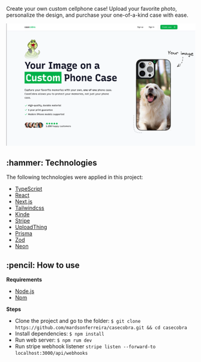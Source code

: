 <p align="left">Create your own custom cellphone case! Upload your favorite photo, personalize the design, and purchase your one-of-a-kind case with ease.</p>

<p align="center">
  <img src="https://github.com/mardsonferreira/casecobra/blob/main/.github/preview.png" />
</p>

<h2>:hammer: Technologies</h2>

<p> The following technologies were applied in this project:</p>
<ul> 
  <li> <a href="https://www.typescriptlang.org/"> TypeScript </a> </li>
  <li> <a href="https://reactjs.org/"> React </a> </li>
  <li> <a href="https://nextjs.org/"> Next.js </a> </li>
  <li> <a href="https://tailwindcss.com/"> Tailwindcss </a> </li>
  <li> <a href="https://kinde.com/"> Kinde </a> </li>
  <li> <a href="https://stripe.com/"> Stripe </a> </li>
  <li> <a href="https://uploadthing.com/"> UploadThing </a> </li>
  <li> <a href="https://www.prisma.io/"> Prisma </a> </li>
  <li> <a href="https://zod.dev/"> Zod </a> </li>
  <li> <a href="https://neon.tech/"> Neon </a> </li>
</ul>

<h2>:pencil: How to use</h2>

**Requirements**
 - <a href="https://nodejs.org/en/download/">Node.js</a>
 - <a href="https://www.npmjs.com/">Npm</a>

**Steps**
 - Clone the project and go to the folder: `$ git clone https://github.com/mardsonferreira/casecobra.git && cd casecobra`
 - Install dependencies: `$ npm install`
 - Run web server: `$ npm rum dev`
 - Run stripe webhook listener `stripe listen --forward-to localhost:3000/api/webhooks`

